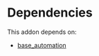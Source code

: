 # Dependencies

This addon depends on:

- [base_automation](https://github.com/bringout/oca-ocb-core)
